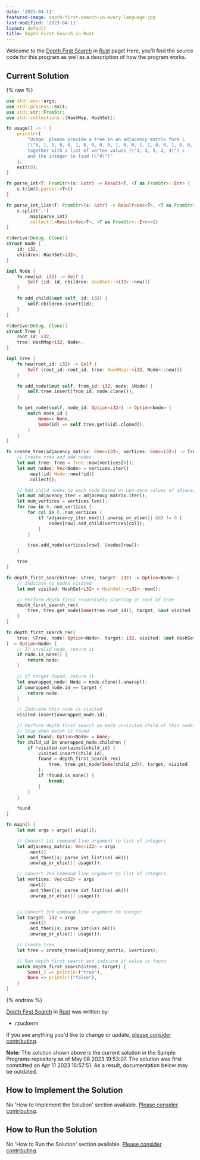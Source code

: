 ```yaml
---
date: '2023-04-11'
featured-image: depth-first-search-in-every-language.jpg
last-modified: '2023-04-11'
layout: default
title: Depth First Search in Rust
---
```


Welcome to the [Depth First Search](https://sampleprograms.io/projects/depth-first-search) in [Rust](https://sampleprograms.io/languages/rust) page! Here, you'll find the source code for this program as well as a description of how the program works.

## Current Solution

{% raw %}

```rust
use std::env::args;
use std::process::exit;
use std::str::FromStr;
use std::collections::{HashMap, HashSet};

fn usage() -> ! {
    println!(
        "Usage: please provide a tree in an adjacency matrix form \
        (\"0, 1, 1, 0, 0, 1, 0, 0, 0, 0, 1, 0, 0, 1, 1, 0, 0, 1, 0, 0, 0, 0, 1, 0, 0\") \
        together with a list of vertex values (\"1, 3, 5, 2, 4\") \
        and the integer to find (\"4\")"
    );
    exit(0);
}

fn parse_int<T: FromStr>(s: &str) -> Result<T, <T as FromStr>::Err> {
    s.trim().parse::<T>()
}

fn parse_int_list<T: FromStr>(s: &str) -> Result<Vec<T>, <T as FromStr>::Err> {
    s.split(',')
        .map(parse_int)
        .collect::<Result<Vec<T>, <T as FromStr>::Err>>()
}

#[derive(Debug, Clone)]
struct Node {
    id: i32,
    children: HashSet<i32>,
}

impl Node {
    fn new(id: i32) -> Self {
        Self {id: id, children: HashSet::<i32>::new()}
    }

    fn add_child(&mut self, id: i32) {
        self.children.insert(id);
    }
}

#[derive(Debug, Clone)]
struct Tree {
    root_id: i32,
    tree: HashMap<i32, Node>,
}

impl Tree {
    fn new(root_id: i32) -> Self {
        Self {root_id: root_id, tree: HashMap::<i32, Node>::new()}
    }

    fn add_node(&mut self, from_id: i32, node: &Node) {
        self.tree.insert(from_id, node.clone());
    }

    fn get_node(&self, node_id: Option<i32>) -> Option<Node> {
        match node_id {
            None=> None,
            Some(id) => self.tree.get(&id).cloned(),
        }
    }
}

fn create_tree(adjacency_matrix: &Vec<i32>, vertices: &Vec<i32>) -> Tree {
    // Create tree and add nodes
    let mut tree: Tree = Tree::new(vertices[0]);
    let mut nodes: Vec<Node> = vertices.iter()
        .map(|id| Node::new(*id))
        .collect();

    // Add child nodes to each node based on non-zero values of adjacency matrix
    let mut adjacency_iter = adjacency_matrix.iter();
    let num_vertices = vertices.len();
    for row in 0..num_vertices {
        for col in 0..num_vertices {
            if *adjacency_iter.next().unwrap_or_else(|| &0) != 0 {
                nodes[row].add_child(vertices[col]);
            }
        }

        tree.add_node(vertices[row], &nodes[row]);
    }

    tree
}

fn depth_first_search(tree: &Tree, target: i32) -> Option<Node> {
    // Indicate no nodes visited
    let mut visited: HashSet<i32> = HashSet::<i32>::new();

    // Perform depth first recursively starting at root of tree
    depth_first_search_rec(
        tree, tree.get_node(Some(tree.root_id)), target, &mut visited
    )
}

fn depth_first_search_rec(
    tree: &Tree, node: Option<Node>, target: i32, visited: &mut HashSet<i32>
) -> Option<Node> {
    // If invalid node, return it
    if node.is_none() {
        return node;
    }

    // If target found, return it
    let unwrapped_node: Node = node.clone().unwrap();
    if unwrapped_node.id == target {
        return node;
    }

    // Indicate this node is visited
    visited.insert(unwrapped_node.id);

    // Perform depth first search on each unvisited child of this node (if any).
    // Stop when match is found
    let mut found: Option<Node> = None;
    for child_id in unwrapped_node.children {
        if !visited.contains(&child_id) {
            visited.insert(child_id);
            found = depth_first_search_rec(
                tree, tree.get_node(Some(child_id)), target, visited
            );
            if !found.is_none() {
                break;
            }
        }
    }

    found
}

fn main() {
    let mut args = args().skip(1);

    // Convert 1st command-line argument to list of integers
    let adjacency_matrix: Vec<i32> = args
        .next()
        .and_then(|s| parse_int_list(&s).ok())
        .unwrap_or_else(|| usage());

    // Convert 2nd command-line argument to list of integers
    let vertices: Vec<i32> = args
        .next()
        .and_then(|s| parse_int_list(&s).ok())
        .unwrap_or_else(|| usage());


    // Convert 3rd command-line argument to integer
    let target: i32 = args
        .next()
        .and_then(|s| parse_int(&s).ok())
        .unwrap_or_else(|| usage());

    // Create tree
    let tree = create_tree(&adjacency_matrix, &vertices);

    // Run depth first search and indicate if value is found
    match depth_first_search(&tree, target) {
        Some(_) => println!("true"),
        None => println!("false"),
    }
}
```

{% endraw %}

[Depth First Search](https://sampleprograms.io/projects/depth-first-search) in [Rust](https://sampleprograms.io/languages/rust) was written by:

- rzuckerm

If you see anything you'd like to change or update, [please consider contributing](https://github.com/TheRenegadeCoder/sample-programs).

**Note**: The solution shown above is the current solution in the Sample Programs repository as of May 08 2023 19:53:07. The solution was first committed on Apr 11 2023 15:57:51. As a result, documentation below may be outdated.

## How to Implement the Solution

No 'How to Implement the Solution' section available. [Please consider contributing](https://github.com/TheRenegadeCoder/sample-programs-website).

## How to Run the Solution

No 'How to Run the Solution' section available. [Please consider contributing](https://github.com/TheRenegadeCoder/sample-programs-website).